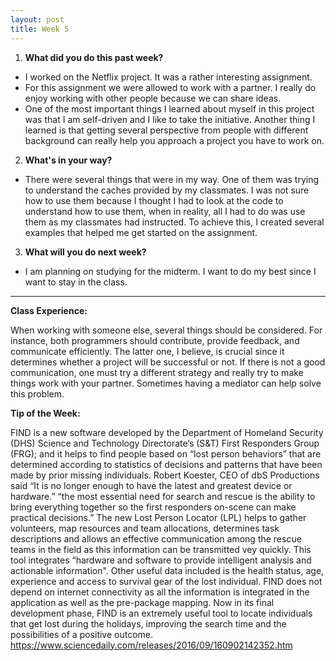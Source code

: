 ```yaml
---
layout: post
title: Week 5
---
```


1. __What did you do this past week?__
  * I worked on the Netflix project. It was a rather interesting assignment. 
  * For this assignment we were allowed to work with a partner. I really do enjoy working with other people because we can share ideas. 
  * One of the most important things I learned about myself in this project was that I am self-driven and I like to take the initiative. Another thing I learned is that getting several perspective from people with different background can really help you approach a project you have to work on. 
  
2. __What's in your way?__
  * There were several things that were in my way. One of them was trying to understand the caches provided by my classmates. I was not sure how to use them because I thought I had to look at the code to understand how to use them, when in reality, all I had to do was use them as my classmates had instructed. To achieve this, I created several examples that helped me get started on the assignment.


3. __What will you do next week?__
  * I am planning on studying for the midterm. I want to do my best since I want to stay in the class. 

---
__Class Experience:__

When working with someone else, several things should be considered. For instance, both programmers should contribute, provide feedback, and communicate efficiently. The latter one, I believe, is crucial since it determines whether a project will be successful or not. If there is not a good communication, one must try a different strategy and really try to make things work with your partner. Sometimes having a mediator can help solve this problem. 

__Tip of the Week:__

FIND is a new software developed by the Department of Homeland Security (DHS) Science and Technology Directorate’s (S&T) First Responders Group (FRG); and it helps to find people based on “lost person behaviors” that are determined according to statistics of decisions and patterns that have been made by prior missing individuals.
Robert Koester, CEO of dbS Productions said “It is no longer enough to have the latest and greatest device or hardware.” “the most essential need for search and rescue is the ability to bring everything together so the first responders on-scene can make practical decisions.”
The new Lost Person Locator (LPL) helps to gather volunteers, map resources and team allocations, determines task descriptions and allows an effective communication among the rescue teams in the field as this information can be transmitted vey quickly. This tool integrates “hardware and software to provide intelligent analysis and actionable information". Other useful data included is the health status, age, experience and access to survival gear of the lost individual. FIND does not depend on internet connectivity as all the information is integrated in the application as well as the pre-package mapping. 
Now in its final development phase, FIND is an extremely useful tool to locate individuals that get lost during the holidays, improving the search time and the possibilities of a positive outcome.
https://www.sciencedaily.com/releases/2016/09/160902142352.htm
